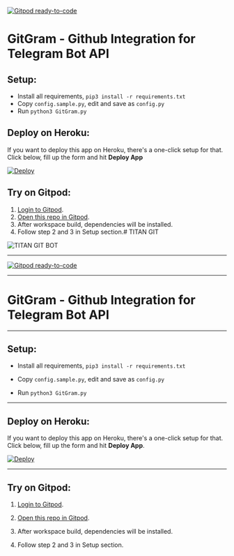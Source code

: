 [![Gitpod ready-to-code](https://img.shields.io/badge/Gitpod-ready--to--code-blue?logo=gitpod)](https://gitpod.io/#https://github.com/pokurt/GitGram)

# GitGram - Github Integration for Telegram Bot API

## Setup:
- Install all requirements, `pip3 install -r requirements.txt`
- Copy `config.sample.py`, edit and save as `config.py`
- Run `python3 GitGram.py`

## Deploy on Heroku:
If you want to deploy this app on Heroku, there's a one-click setup for that. Click below, fill up the form and hit **Deploy App**

[![Deploy](https://www.herokucdn.com/deploy/button.svg)](https://heroku.com/deploy?template=https://github.com/pokurt/GitGram)

## Try on Gitpod:
1. [Login to Gitpod](https://gitpod.io/login).
2. [Open this repo in Gitpod](https://gitpod.io/#github.com/pokurt/GitGram).
3. After workspace build, dependencies will be installed.
4. Follow step 2 and 3 in Setup section.# TITAN GIT

![TITAN GIT BOT](https://telegra.ph/file/1df55b276a36cdd0f73b0.jpg)

---------------------

[![Gitpod ready-to-code](https://img.shields.io/badge/Gitpod-ready--to--code-blue?logo=gitpod)](https://gitpod.io/#https://github.com/pokurt/GitGram)

---------------------

# GitGram - Github Integration for Telegram Bot API

---------------------

## Setup:

- Install all requirements, `pip3 install -r requirements.txt`

- Copy `config.sample.py`, edit and save as `config.py`

- Run `python3 GitGram.py`

---------------------

## Deploy on Heroku:

If you want to deploy this app on Heroku, there's a one-click setup for that. Click below, fill up the form and hit **Deploy App**.

[![Deploy](https://www.herokucdn.com/deploy/button.svg)](https://heroku.com/deploy?template=https://github.com/Titan-OP/GITGRAM/blob/master)

---------------------

## Try on Gitpod:

1. [Login to Gitpod](https://gitpod.io/login).

2. [Open this repo in Gitpod](https://gitpod.io/#github.com/pokurt/GitGram).

3. After workspace build, dependencies will be installed.

4. Follow step 2 and 3 in Setup section.
